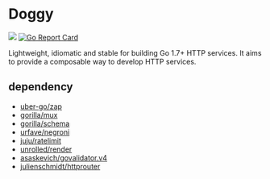 Doggy
===
![](https://travis-ci.org/hnlq715/doggy.svg?branch=master)
[![Go Report Card](https://goreportcard.com/badge/github.com/hnlq715/doggy)](https://goreportcard.com/report/github.com/hnlq715/doggy)

Lightweight, idiomatic and stable for building Go 1.7+ HTTP services.
It aims to provide a composable way to develop HTTP services.

dependency
---

* [uber-go/zap](github.com/uber-go/zap)
* [gorilla/mux](github.com/gorilla/mux)
* [gorilla/schema](github.com/gorilla/schema)
* [urfave/negroni](github.com/urfave/negroni)
* [juju/ratelimit](github.com/juju/ratelimit)
* [unrolled/render](github.com/unrolled/render)
* [asaskevich/govalidator.v4](gopkg.in/asaskevich/govalidator.v4)
* [julienschmidt/httprouter](github.com/julienschmidt/httprouter)
